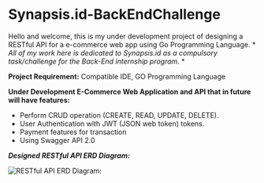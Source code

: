 # Synapsis.id-BackEndChallenge

Hello and welcome, this is my under development project of designing a RESTful API for a e-commerce web app using Go Programming Language. * *All of my work here is dedicated to Synapsis.id as a compulsory task/challenge for the Back-End internship program.* *
 
 
 
  
   
    
**Project Requirement:** Compatible IDE, GO Programming Language
 
**Under Development E-Commerce Web Application and API that in future will have features:**
- Perform CRUD operation (CREATE, READ, UPDATE, DELETE).
- User Authentication with JWT (JSON web token) tokens.
- Payment features for transaction
- Using Swagger API 2.0
 
 
 
 
 
***Designed RESTful API ERD Diagram:***
 
 
![RESTful API ERD Diagram:](https://user-images.githubusercontent.com/86362361/170528181-84a4c038-4a2e-45f8-afa5-9937477169fb.png)
